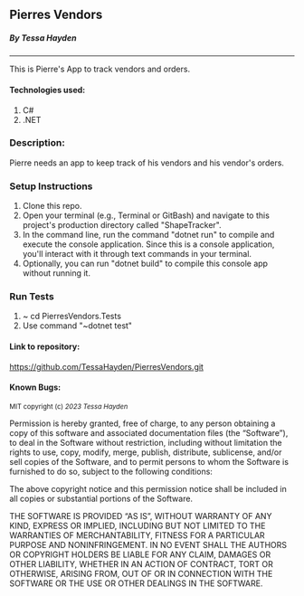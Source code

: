 ## Pierres Vendors

##### By Tessa Hayden

---

This is Pierre's App to track vendors and orders.

#### Technologies used:

1. C#
2. .NET


### Description:

Pierre needs an app to keep track of his vendors and his vendor's orders.

### Setup Instructions

1. Clone this repo.
2. Open your terminal (e.g., Terminal or GitBash) and navigate to this project's production directory called "ShapeTracker".
3. In the command line, run the command "dotnet run" to compile and execute the console application. Since this is a console application, you'll interact with it through text commands in your terminal.
4. Optionally, you can run "dotnet build" to compile this console app without running it.

### Run Tests
1. ~ cd PierresVendors.Tests
2. Use command "~dotnet test"

#### Link to repository:

https://github.com/TessaHayden/PierresVendors.git

#### Known Bugs:


<sub>MIT
copyright (c) _2023_ _Tessa Hayden_

Permission is hereby granted, free of charge, to any person obtaining a copy of this software and associated documentation files (the “Software”), to deal in the Software without restriction, including without limitation the rights to use, copy, modify, merge, publish, distribute, sublicense, and/or sell copies of the Software, and to permit persons to whom the Software is furnished to do so, subject to the following conditions:

The above copyright notice and this permission notice shall be included in all copies or substantial portions of the Software.

THE SOFTWARE IS PROVIDED “AS IS”, WITHOUT WARRANTY OF ANY KIND, EXPRESS OR IMPLIED, INCLUDING BUT NOT LIMITED TO THE WARRANTIES OF MERCHANTABILITY, FITNESS FOR A PARTICULAR PURPOSE AND NONINFRINGEMENT. IN NO EVENT SHALL THE AUTHORS OR COPYRIGHT HOLDERS BE LIABLE FOR ANY CLAIM, DAMAGES OR OTHER LIABILITY, WHETHER IN AN ACTION OF CONTRACT, TORT OR OTHERWISE, ARISING FROM, OUT OF OR IN CONNECTION WITH THE SOFTWARE OR THE USE OR OTHER DEALINGS IN THE SOFTWARE.</sub>

